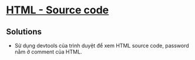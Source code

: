 # [HTML - Source code](https://www.root-me.org/en/Challenges/Web-Server/HTML-Source-code)

## Solutions

- Sử dụng devtools của trình duyệt để xem HTML source code, password nằm ở comment của HTML.
